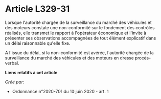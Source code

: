 # Article L329-31

Lorsque l'autorité chargée de la surveillance du marché des véhicules et des moteurs constate une non-conformité sur le
fondement des contrôles réalisés, elle transmet le rapport à l'opérateur économique et l'invite à présenter ses observations
accompagnées de tout élément explicatif dans un délai raisonnable qu'elle fixe.

A l'issue du délai, si la non-conformité est avérée, l'autorité chargée de la surveillance du marché des véhicules et des
moteurs en dresse procès-verbal.

**Liens relatifs à cet article**

_Créé par_:

  - Ordonnance n°2020-701 du 10 juin 2020 - art. 1
